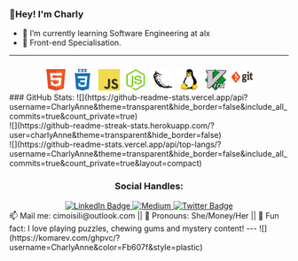 ### 👋Hey! I'm Charly
- 🌱 I’m currently learning Software Engineering at alx
- 💬 Front-end Specialisation.
<!-- 
### :hammer_and_wrench: Languages and Tools: -->
<hr />
<div align="center">
  <!--<img src="https://github.com/devicons/devicon/blob/master/icons/python/python-original.svg" title="Python" alt="Python" width="40" height="40"/>&nbsp;-->
  <img src="https://github.com/devicons/devicon/blob/master/icons/html5/html5-original.svg" title="HTML5" alt="HTML" width="40" height="40"/>&nbsp;
  <img src="https://github.com/devicons/devicon/blob/master/icons/css3/css3-plain-wordmark.svg"  title="CSS3" alt="CSS" width="40" height="40"/>&nbsp;
  <img src="https://github.com/devicons/devicon/blob/master/icons/javascript/javascript-original.svg" title="JavaScript" alt="JavaScript" width="40" height="40"/>&nbsp;
  <img src="https://github.com/devicons/devicon/blob/master/icons/nodejs/nodejs-original.svg" title="NodeJS" alt="NodeJS" width="40" height="40"/>&nbsp;
  <img src="https://github.com/devicons/devicon/blob/master/icons/flask/flask-original.svg" title="flask" alt="flask" width="40" height="40"/>&nbsp;
  <!--<img src="https://github.com/devicons/devicon/blob/master/icons/github/github-original.svg" title="github" alt="github" width="40" height="40"/>&nbsp;-->
  <img src="https://github.com/devicons/devicon/blob/master/icons/linux/linux-original.svg" title="Linux" alt="Linux" width="40" height="40"/>&nbsp;
  <img src="https://github.com/devicons/devicon/blob/master/icons/vim/vim-original.svg" title="vim" alt="vim" width="40" height="40"/>&nbsp;
  <!--<img src="https://github.com/devicons/devicon/blob/master/icons/mysql/mysql-original-wordmark.svg" title="MySQL"  alt="MySQL" width="40" height="50"/>&nbsp;-->
  <!--<img src="https://github.com/devicons/devicon/blob/master/icons/nginx/nginx-original.svg" title="nginx" alt="nginx" width="40" height="50"/>&nbsp;-->
  <img src="https://github.com/devicons/devicon/blob/master/icons/git/git-original-wordmark.svg" title="Git" **alt="Git" width="40" height="50"/>
</div>
### GitHub Stats:
![](https://github-readme-stats.vercel.app/api?username=CharlyAnne&theme=transparent&hide_border=false&include_all_commits=true&count_private=true)<br/>
![](https://github-readme-streak-stats.herokuapp.com/?user=charlyAnne&theme=transparent&hide_border=false)<br/>
![](https://github-readme-stats.vercel.app/api/top-langs/?username=CharlyAnne&theme=transparent&hide_border=false&include_all_commits=true&count_private=true&layout=compact)

 <div align="center"><h3><b>Social Handles:</b></h3></div>
  <div align="center" id="badges">
    <a href="https://www.linkedin.com/in/charlian-imoisili" target="_blank">
      <img src="https://img.shields.io/badge/LinkedIn-blue?style=for-the-badge&logo=linkedin&logoColor=white" alt="LinkedIn Badge"/>
    </a>
  <a href="https://betascribbles.medium.com" target="_blank">
      <img alt="Medium" src="https://img.shields.io/badge/medium-%2312100E.svg?&style=for-the-badge&logo=medium&logoColor=white" />
    </a>
    <a href="https://twitter.com/Imoisiliii" target="_blank">
      <img src="https://img.shields.io/badge/Twitter-blue?style=for-the-badge&logo=twitter&logoColor=white" alt="Twitter Badge"/>
    </a>
  </div>
  📫 Mail me: cimoisili@outlook.com  ||  🥹 Pronouns: She/Money/Her  ||  🦭 Fun fact: I love playing puzzles, chewing gums and mystery content!
  ---
  ![](https://komarev.com/ghpvc/?username=CharlyAnne&color=Fb607f&style=plastic)
